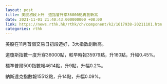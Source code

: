 ```yaml
---
layout: post
title: 美股初段上升　道指曾升穿36000點再創新高
date: 2021-11-01 21:40:43.000000000 +08:00
link: https://news.rthk.hk/rthk/ch/component/k2/1617938-20211101.htm
categories: rthk
---
```


美股在11月首個交易日初段造好，3大指數創新高。

道瓊斯指數一度升穿36000點，較早時報35979點，升160點，升幅0.45%。

標準普爾500指數報4614點，升9點，升幅0.2%。

納斯達克指數報15512點，升14點，升幅0.09%。
